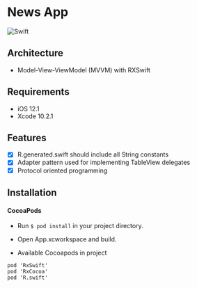 #  News App

![Swift](https://img.shields.io/badge/%20in-swift%205.0-green.svg)


## Architecture

- Model-View-ViewModel (MVVM) with RXSwift

## Requirements

- iOS 12.1
- Xcode 10.2.1

## Features

- [x] R.generated.swift should include all String constants
- [x] Adapter pattern used for implementing TableView delegates
- [x] Protocol oriented programming

## Installation

#### CocoaPods

- Run ```$ pod install``` in your project directory.
- Open App.xcworkspace and build.

- Available Cocoapods in project
```
pod 'RxSwift'
pod 'RxCocoa'
pod 'R.swift'
```

